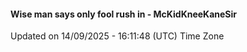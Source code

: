 #### Wise man says only fool rush in - McKidKneeKaneSir
Updated on 14/09/2025 - 16:11:48 (UTC) Time Zone
